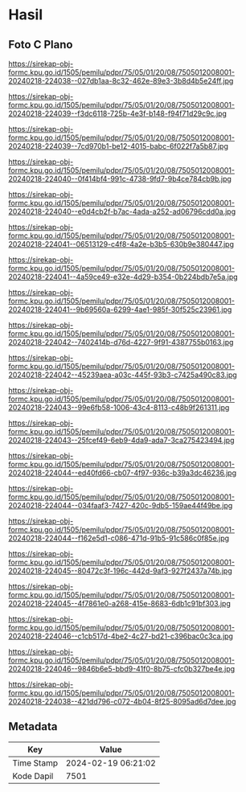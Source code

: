 # Hasil

## Foto C Plano

https://sirekap-obj-formc.kpu.go.id/1505/pemilu/pdpr/75/05/01/20/08/7505012008001-20240218-224038--027db1aa-8c32-462e-89e3-3b8d4b5e24ff.jpg

https://sirekap-obj-formc.kpu.go.id/1505/pemilu/pdpr/75/05/01/20/08/7505012008001-20240218-224039--f3dc6118-725b-4e3f-b148-f94f71d29c9c.jpg

https://sirekap-obj-formc.kpu.go.id/1505/pemilu/pdpr/75/05/01/20/08/7505012008001-20240218-224039--7cd970b1-be12-4015-babc-6f022f7a5b87.jpg

https://sirekap-obj-formc.kpu.go.id/1505/pemilu/pdpr/75/05/01/20/08/7505012008001-20240218-224040--0f414bf4-991c-4738-9fd7-9b4ce784cb9b.jpg

https://sirekap-obj-formc.kpu.go.id/1505/pemilu/pdpr/75/05/01/20/08/7505012008001-20240218-224040--e0d4cb2f-b7ac-4ada-a252-ad06796cdd0a.jpg

https://sirekap-obj-formc.kpu.go.id/1505/pemilu/pdpr/75/05/01/20/08/7505012008001-20240218-224041--06513129-c4f8-4a2e-b3b5-630b9e380447.jpg

https://sirekap-obj-formc.kpu.go.id/1505/pemilu/pdpr/75/05/01/20/08/7505012008001-20240218-224041--4a59ce49-e32e-4d29-b354-0b224bdb7e5a.jpg

https://sirekap-obj-formc.kpu.go.id/1505/pemilu/pdpr/75/05/01/20/08/7505012008001-20240218-224041--9b69560a-6299-4ae1-985f-30f525c23961.jpg

https://sirekap-obj-formc.kpu.go.id/1505/pemilu/pdpr/75/05/01/20/08/7505012008001-20240218-224042--7402414b-d76d-4227-9f91-4387755b0163.jpg

https://sirekap-obj-formc.kpu.go.id/1505/pemilu/pdpr/75/05/01/20/08/7505012008001-20240218-224042--45239aea-a03c-445f-93b3-c7425a490c83.jpg

https://sirekap-obj-formc.kpu.go.id/1505/pemilu/pdpr/75/05/01/20/08/7505012008001-20240218-224043--99e6fb58-1006-43c4-8113-c48b9f261311.jpg

https://sirekap-obj-formc.kpu.go.id/1505/pemilu/pdpr/75/05/01/20/08/7505012008001-20240218-224043--25fcef49-6eb9-4da9-ada7-3ca275423494.jpg

https://sirekap-obj-formc.kpu.go.id/1505/pemilu/pdpr/75/05/01/20/08/7505012008001-20240218-224044--ed40fd66-cb07-4f97-936c-b39a3dc46236.jpg

https://sirekap-obj-formc.kpu.go.id/1505/pemilu/pdpr/75/05/01/20/08/7505012008001-20240218-224044--034faaf3-7427-420c-9db5-159ae44f49be.jpg

https://sirekap-obj-formc.kpu.go.id/1505/pemilu/pdpr/75/05/01/20/08/7505012008001-20240218-224044--f162e5d1-c086-471d-91b5-91c586c0f85e.jpg

https://sirekap-obj-formc.kpu.go.id/1505/pemilu/pdpr/75/05/01/20/08/7505012008001-20240218-224045--80472c3f-196c-442d-9af3-927f2437a74b.jpg

https://sirekap-obj-formc.kpu.go.id/1505/pemilu/pdpr/75/05/01/20/08/7505012008001-20240218-224045--4f7861e0-a268-415e-8683-6db1c91bf303.jpg

https://sirekap-obj-formc.kpu.go.id/1505/pemilu/pdpr/75/05/01/20/08/7505012008001-20240218-224046--c1cb517d-4be2-4c27-bd21-c396bac0c3ca.jpg

https://sirekap-obj-formc.kpu.go.id/1505/pemilu/pdpr/75/05/01/20/08/7505012008001-20240218-224046--9846b6e5-bbd9-41f0-8b75-cfc0b327be4e.jpg

https://sirekap-obj-formc.kpu.go.id/1505/pemilu/pdpr/75/05/01/20/08/7505012008001-20240218-224038--421dd796-c072-4b04-8f25-8095ad6d7dee.jpg


## Metadata

| Key        | Value               |
| ---------- | ------------------- |
| Time Stamp | 2024-02-19 06:21:02 |
| Kode Dapil | 7501                |



